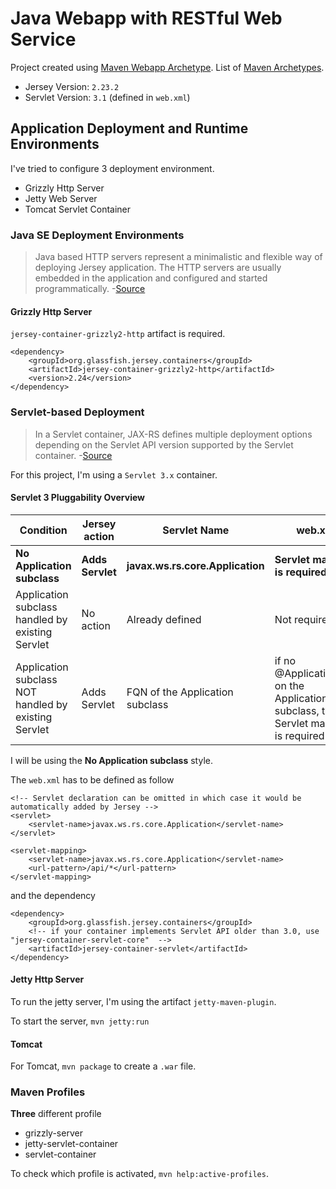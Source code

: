 # Java Webapp with RESTful Web Service
Project created using [Maven Webapp Archetype](https://maven.apache.org/archetypes/maven-archetype-webapp/).
List of [Maven Archetypes](https://maven.apache.org/archetypes/).

- Jersey Version: `2.23.2`
- Servlet Version: `3.1` (defined in `web.xml`)

## Application Deployment and Runtime Environments
I've tried to configure 3 deployment environment.
- Grizzly Http Server
- Jetty Web Server
- Tomcat Servlet Container

### Java SE Deployment Environments
> Java based HTTP servers represent a minimalistic and flexible way of deploying Jersey application. The HTTP servers are usually embedded in the application and configured and started programmatically.
> -[Source](https://jersey.java.net/documentation/latest/deployment.html#deployment.javase)

#### Grizzly Http Server
`jersey-container-grizzly2-http` artifact is required.
```
<dependency>
    <groupId>org.glassfish.jersey.containers</groupId>
    <artifactId>jersey-container-grizzly2-http</artifactId>
    <version>2.24</version>
</dependency>
```

### Servlet-based Deployment
> In a Servlet container, JAX-RS defines multiple deployment options depending on the Servlet API version supported by the Servlet container.
> -[Source](https://jersey.java.net/documentation/latest/deployment.html#deployment.servlet)

For this project, I'm using a `Servlet 3.x` container.

#### Servlet 3 Pluggability Overview
| Condition | Jersey action | Servlet Name | web.xml |
|------------------------------------------------------|---------------|---------------------------------|--------------------------------------------------------------------------------------|
| **No Application subclass** | **Adds Servlet** | **javax.ws.rs.core.Application** | **Servlet mapping is required** |
| Application subclass handled by existing Servlet | No action | Already defined | Not required |
| Application subclass NOT handled by existing Servlet | Adds Servlet | FQN of the Application subclass | if no @ApplicationPath on the Application subclass, then Servlet mapping is required |

I will be using the **No Application subclass** style.

The `web.xml` has to be defined as follow
```
<!-- Servlet declaration can be omitted in which case it would be automatically added by Jersey -->
<servlet>
    <servlet-name>javax.ws.rs.core.Application</servlet-name>
</servlet>

<servlet-mapping>
    <servlet-name>javax.ws.rs.core.Application</servlet-name>
    <url-pattern>/api/*</url-pattern>
</servlet-mapping>
```

and the dependency
```
<dependency>
    <groupId>org.glassfish.jersey.containers</groupId>
    <!-- if your container implements Servlet API older than 3.0, use "jersey-container-servlet-core"  -->
    <artifactId>jersey-container-servlet</artifactId>
</dependency>
```

#### Jetty Http Server
To run the jetty server, I'm using the artifact `jetty-maven-plugin`.

To start the server, `mvn jetty:run`

#### Tomcat
For Tomcat, `mvn package` to create a `.war` file.

### Maven Profiles

**Three** different profile
- grizzly-server
- jetty-servlet-container
- servlet-container

To check which profile is activated, `mvn help:active-profiles`.
